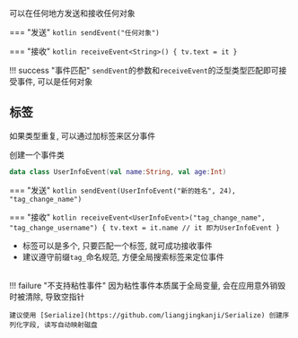 可以在任何地方发送和接收任何对象

=== "发送"
    ```kotlin
    sendEvent("任何对象")
    ```

=== "接收"
    ```kotlin
    receiveEvent<String>() {
        tv.text = it
    }
    ```

!!! success "事件匹配"
    `sendEvent`的参数和`receiveEvent`的泛型类型匹配即可接受事件, 可以是任何对象

## 标签
如果类型重复, 可以通过加标签来区分事件

创建一个事件类
```kotlin
data class UserInfoEvent(val name:String, val age:Int)
```

=== "发送"
    ```kotlin
    sendEvent(UserInfoEvent("新的姓名", 24), "tag_change_name")
    ```

=== "接收"
    ```kotlin
    receiveEvent<UserInfoEvent>("tag_change_name", "tag_change_username") {
        tv.text = it.name // it 即为UserInfoEvent
    }
    ```


- 标签可以是多个, 只要匹配一个标签, 就可成功接收事件
- 建议遵守前缀`tag_`命名规范, 方便全局搜索标签来定位事件

<br>
!!! failure "不支持粘性事件"
    因为粘性事件本质属于全局变量, 会在应用意外销毁时被清除, 导致空指针

    建议使用 [Serialize](https://github.com/liangjingkanji/Serialize) 创建序列化字段, 读写自动映射磁盘